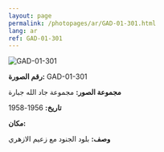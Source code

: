 ```yaml
---
layout: page
permalink: /photopages/ar/GAD-01-301.html
lang: ar
ref: GAD-01-301
---
```


![GAD-01-301](/smallimages/GAD-01-301-600.jpg)

**رقم الصورة:** GAD-01-301

**مجموعة الصور:** مجموعة جاد الله جبارة

**تاريخ:**  1956-1958

**مكان:**

**وصف:** بلود الجنود مع زعيم الازهري
